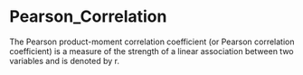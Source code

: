 # Pearson_Correlation
The Pearson product-moment correlation coefficient (or Pearson correlation coefficient) is a measure of the strength of a linear association between two variables and is denoted by r. 
